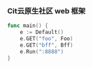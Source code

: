### Cit云原生社区 web 框架

```go
func main() {
	e := Default()
	e.GET("foo", Foo)
	e.GET("bff", Bff)
	e.Run(":8888")
}
```
